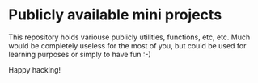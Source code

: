 Publicly available mini projects
================================

This repository holds variouse publicly utilities, functions, etc, etc. Much would be completely useless for the most of you, but could be used for learning purposes or simply to have fun :-)


Happy hacking!
